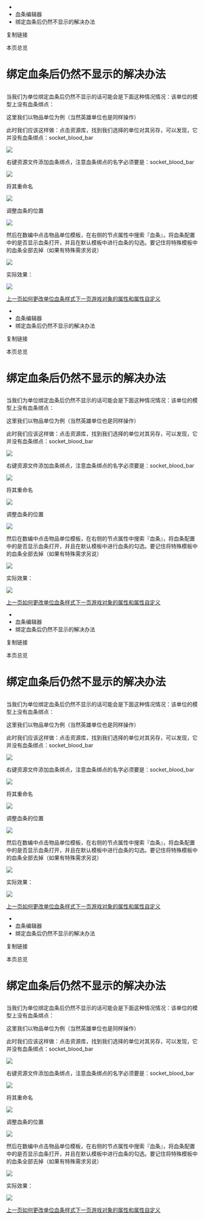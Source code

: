   * [](/)
  * 血条编辑器
  * 绑定血条后仍然不显示的解决办法

复制链接

本页总览

# 绑定血条后仍然不显示的解决办法

##
当我们为单位绑定血条后仍然不显示的话可能会是下面这种情况情况：该单位的模型上没有血条绑点：[​](/Manual/HealthBarEditor/AddHealthbar#当我们为单位绑定血条后仍然不显示的话可能会是下面这种情况情况该单位的模型上没有血条绑点
"当我们为单位绑定血条后仍然不显示的话可能会是下面这种情况情况：该单位的模型上没有血条绑点：的直接链接")

这里我们以物品单位为例（当然英雄单位也是同样操作）

此时我们应该这样做：点击资源库，找到我们选择的单位对其另存，可以发现，它并没有血条绑点：socket_blood_bar

![](/assets/images/模型没有血条绑点-6ff7618250792bb7bdf97d506349f2d5.png)

右键资源文件添加血条绑点，注意血条绑点的名字必须要是：socket_blood_bar

![](/assets/images/添加绑点-ed02fcdeb98e9454a32ef2cd65b68cb3.png)

将其重命名

![](/assets/images/重命名-ff26ce9e14059692ebf7d9f663597e45.png)

调整血条的位置

![](/assets/images/调整血条位置-c1c81edb690925a6a73c1d7d38db0514.png)

然后在数编中点击物品单位模板，在右侧的节点属性中搜索『血条』，将血条配置中的是否显示血条打开，并且在默认模板中进行血条的勾选。要记住将特殊模板中的血条全部去掉（如果有特殊需求另说）

![](/assets/images/数编进行配置-f108ff82f60987e29afa9194d764abf2.png)

实际效果：

![](/assets/images/物品名字显示-df5f5cd6a5d6e92d6cd87c4a22aee96f.png)

[上一页如何更改单位血条样式](/Manual/HealthBarEditor/ChangeHealthBar)[下一页游戏对象的属性和属性自定义](/Manual/GameMechanics/属性相关/CustomProperty)


  * [](/)
  * 血条编辑器
  * 绑定血条后仍然不显示的解决办法

复制链接

本页总览

# 绑定血条后仍然不显示的解决办法

##
当我们为单位绑定血条后仍然不显示的话可能会是下面这种情况情况：该单位的模型上没有血条绑点：[​](/Manual/HealthBarEditor/AddHealthbar#当我们为单位绑定血条后仍然不显示的话可能会是下面这种情况情况该单位的模型上没有血条绑点
"当我们为单位绑定血条后仍然不显示的话可能会是下面这种情况情况：该单位的模型上没有血条绑点：的直接链接")

这里我们以物品单位为例（当然英雄单位也是同样操作）

此时我们应该这样做：点击资源库，找到我们选择的单位对其另存，可以发现，它并没有血条绑点：socket_blood_bar

![](/assets/images/模型没有血条绑点-6ff7618250792bb7bdf97d506349f2d5.png)

右键资源文件添加血条绑点，注意血条绑点的名字必须要是：socket_blood_bar

![](/assets/images/添加绑点-ed02fcdeb98e9454a32ef2cd65b68cb3.png)

将其重命名

![](/assets/images/重命名-ff26ce9e14059692ebf7d9f663597e45.png)

调整血条的位置

![](/assets/images/调整血条位置-c1c81edb690925a6a73c1d7d38db0514.png)

然后在数编中点击物品单位模板，在右侧的节点属性中搜索『血条』，将血条配置中的是否显示血条打开，并且在默认模板中进行血条的勾选。要记住将特殊模板中的血条全部去掉（如果有特殊需求另说）

![](/assets/images/数编进行配置-f108ff82f60987e29afa9194d764abf2.png)

实际效果：

![](/assets/images/物品名字显示-df5f5cd6a5d6e92d6cd87c4a22aee96f.png)

[上一页如何更改单位血条样式](/Manual/HealthBarEditor/ChangeHealthBar)[下一页游戏对象的属性和属性自定义](/Manual/GameMechanics/属性相关/CustomProperty)


  * [](/)
  * 血条编辑器
  * 绑定血条后仍然不显示的解决办法

复制链接

本页总览

# 绑定血条后仍然不显示的解决办法

##
当我们为单位绑定血条后仍然不显示的话可能会是下面这种情况情况：该单位的模型上没有血条绑点：[​](/Manual/HealthBarEditor/AddHealthbar#当我们为单位绑定血条后仍然不显示的话可能会是下面这种情况情况该单位的模型上没有血条绑点
"当我们为单位绑定血条后仍然不显示的话可能会是下面这种情况情况：该单位的模型上没有血条绑点：的直接链接")

这里我们以物品单位为例（当然英雄单位也是同样操作）

此时我们应该这样做：点击资源库，找到我们选择的单位对其另存，可以发现，它并没有血条绑点：socket_blood_bar

![](/assets/images/模型没有血条绑点-6ff7618250792bb7bdf97d506349f2d5.png)

右键资源文件添加血条绑点，注意血条绑点的名字必须要是：socket_blood_bar

![](/assets/images/添加绑点-ed02fcdeb98e9454a32ef2cd65b68cb3.png)

将其重命名

![](/assets/images/重命名-ff26ce9e14059692ebf7d9f663597e45.png)

调整血条的位置

![](/assets/images/调整血条位置-c1c81edb690925a6a73c1d7d38db0514.png)

然后在数编中点击物品单位模板，在右侧的节点属性中搜索『血条』，将血条配置中的是否显示血条打开，并且在默认模板中进行血条的勾选。要记住将特殊模板中的血条全部去掉（如果有特殊需求另说）

![](/assets/images/数编进行配置-f108ff82f60987e29afa9194d764abf2.png)

实际效果：

![](/assets/images/物品名字显示-df5f5cd6a5d6e92d6cd87c4a22aee96f.png)

[上一页如何更改单位血条样式](/Manual/HealthBarEditor/ChangeHealthBar)[下一页游戏对象的属性和属性自定义](/Manual/GameMechanics/属性相关/CustomProperty)


  * [](/)
  * 血条编辑器
  * 绑定血条后仍然不显示的解决办法

复制链接

本页总览

# 绑定血条后仍然不显示的解决办法

##
当我们为单位绑定血条后仍然不显示的话可能会是下面这种情况情况：该单位的模型上没有血条绑点：[​](/Manual/HealthBarEditor/AddHealthbar#当我们为单位绑定血条后仍然不显示的话可能会是下面这种情况情况该单位的模型上没有血条绑点
"当我们为单位绑定血条后仍然不显示的话可能会是下面这种情况情况：该单位的模型上没有血条绑点：的直接链接")

这里我们以物品单位为例（当然英雄单位也是同样操作）

此时我们应该这样做：点击资源库，找到我们选择的单位对其另存，可以发现，它并没有血条绑点：socket_blood_bar

![](/assets/images/模型没有血条绑点-6ff7618250792bb7bdf97d506349f2d5.png)

右键资源文件添加血条绑点，注意血条绑点的名字必须要是：socket_blood_bar

![](/assets/images/添加绑点-ed02fcdeb98e9454a32ef2cd65b68cb3.png)

将其重命名

![](/assets/images/重命名-ff26ce9e14059692ebf7d9f663597e45.png)

调整血条的位置

![](/assets/images/调整血条位置-c1c81edb690925a6a73c1d7d38db0514.png)

然后在数编中点击物品单位模板，在右侧的节点属性中搜索『血条』，将血条配置中的是否显示血条打开，并且在默认模板中进行血条的勾选。要记住将特殊模板中的血条全部去掉（如果有特殊需求另说）

![](/assets/images/数编进行配置-f108ff82f60987e29afa9194d764abf2.png)

实际效果：

![](/assets/images/物品名字显示-df5f5cd6a5d6e92d6cd87c4a22aee96f.png)

[上一页如何更改单位血条样式](/Manual/HealthBarEditor/ChangeHealthBar)[下一页游戏对象的属性和属性自定义](/Manual/GameMechanics/属性相关/CustomProperty)


